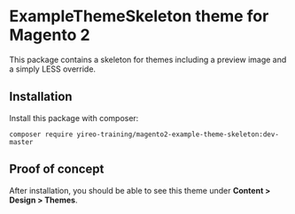 # ExampleThemeSkeleton theme for Magento 2
This package contains a skeleton for themes including a preview image and a simply LESS override.

## Installation
Install this package with composer:

    composer require yireo-training/magento2-example-theme-skeleton:dev-master

## Proof of concept
After installation, you should be able to see this theme under **Content > Design > Themes**. 
